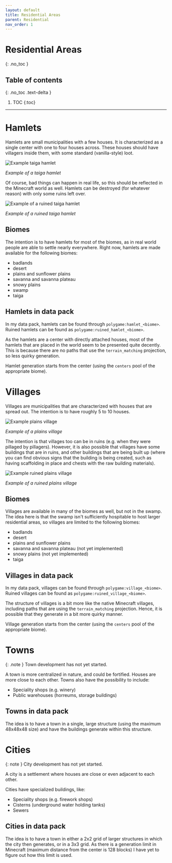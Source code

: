 ```yaml
---
layout: default
title: Residential Areas
parent: Residential
nav_order: 1
---
```

# Residential Areas
{: .no_toc }

## Table of contents
{: .no_toc .text-delta }

1. TOC
{:toc}

---

# Hamlets

Hamlets are small municipalities with a few houses. It is characterized as a
single center with one to four houses across. These houses should have villagers
inside them, with some standard (vanilla-style) loot.

![Example taiga hamlet](https://i.imgur.com/xtIMxt3.jpg)

*Example of a taiga hamlet*

Of course, bad things can happen in real life, so this should be reflected in
the Minecraft world as well. Hamlets can be destroyed (for whatever reason)
with only some ruins left over.

![Example of a ruined taiga hamlet](https://i.imgur.com/YJdZfDl.jpg)

*Example of a ruined taiga hamlet*

## Biomes

The intention is to have hamlets for most of the biomes, as in real world
people are able to settle nearly everywhere. Right now, hamlets are made
available for the following biomes:

- badlands
- desert
- plains and sunflower plains
- savanna and savanna plateau
- snowy plains
- swamp
- taiga

## Hamlets in data pack

In my data pack, hamlets can be found through `polygame:hamlet_<biome>`. Ruined
hamlets can be found as `polygame:ruined_hamlet_<biome>`.

As the hamlets are a center with directly attached houses, most of the hamlets
that are placed in the world seem to be presented quite decently. This is because
there are no paths that use the `terrain_matching` projection, so less quirky
generation.

Hamlet generation starts from the center (using the `centers` pool of the
appropriate biome).

# Villages

Villages are municipalities that are characterized with houses that are spread
out. The intention is to have roughly 5 to 10 houses.

![Example plains village](https://i.imgur.com/pLg7QGe.jpg)

*Example of a plains village*

The intention is that villages too can be in ruins (e.g. when they were pillaged
by pillagers). However, it is also possible that villages have some buildings
that are in ruins, and other buildings that are being built up (where you can
find obvious signs that the building is being created, such as having
scaffolding in place and chests with the raw building materials).

![Example ruined plains village](https://i.imgur.com/v1ZEqSb.jpg)

*Example of a ruined plains village*

## Biomes

Villages are available in many of the biomes as well, but not in the swamp.
The idea here is that the swamp isn't sufficiently hospitable to host larger
residential areas, so villages are limited to the following biomes:

- badlands
- desert
- plains and sunflower plains
- savanna and savanna plateau (not yet implemented)
- snowy plains (not yet implemented)
- taiga

## Villages in data pack

In my data pack, villages can be found through `polygame:village_<biome>`. Ruined
villages can be found as `polygame:ruined_village_<biome>`.

The structure of villages is a bit more like the native Minecraft villages,
including paths that are using the `terrain_matching` projection. Hence, it is
possible that they generate in a bit more quirky manner.

Village generation starts from the center (using the `centers` pool of the
appropriate biome).

# Towns

{: .note }
Town development has not yet started.

A town is more centralized in nature, and could be fortified. Houses are more
close to each other. Towns also have the possibility to include:

- Speciality shops (e.g. winery)
- Public warehouses (horreums, storage buildings)

## Towns in data pack

The idea is to have a town in a single, large structure (using the maximum 48x48x48
size) and have the buildings generate within this structure.

# Cities

{: note }
City development has not yet started.

A city is a settlement where houses are close or even adjacent to each other.

Cities have specialized buildings, like:

- Speciality shops (e.g. firework shops)
- Cisterns (underground water holding tanks)
- Sewers

## Cities in data pack

The idea is to have a town in either a 2x2 grid of larger structures in which
the city then generates, or in a 3x3 grid. As there is a generation limit in
Minecraft (maximum distance from the center is 128 blocks) I have yet to figure
out how this limit is used.

